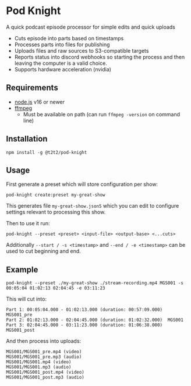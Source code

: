 # Pod Knight

A quick podcast episode processor for simple edits and quick uploads

* Cuts episode into parts based on timestamps
* Processes parts into files for publishing
* Uploads files and raw sources to S3-compatible targets
* Reports status into discord webhooks so starting the process and then leaving the computer is a valid choice.
* Supports hardware acceleration (nvidia)

## Requirements

* [node.js](https://nodejs.org/en/) v16 or newer
* [ffmpeg](https://ffmpeg.org/)
  * Must be available on path (can run `ffmpeg -version` on command line)

## Installation

```
npm install -g @t2t2/pod-knight
```

## Usage

First generate a preset which will store configuration per show:

```
pod-knight create:preset my-great-show
```

This generates file `my-great-show.json5` which you can edit to configure settings relevant to processing this show.

Then to use it run:

```
pod-knight --preset <preset> <input-file> <output-base> <...cuts>
```

Additionally `--start / -s <timestamp>` and `--end / -e <timestamp>` can be used to cut beginning and end.

## Example

```
pod-knight --preset ./my-great-show ./stream-recording.mp4 MGS001 -s 00:05:04 01:02:13 02:04:45 -e 03:11:23
```

This will cut into:

```
Part 1: 00:05:04.000 - 01:02:13.000 (duration: 00:57:09.000)  MGS001_pre
Part 2: 01:02:13.000 - 02:04:45.000 (duration: 01:02:32.000)  MGS001
Part 3: 02:04:45.000 - 03:11:23.000 (duration: 01:06:38.000)  MGS001_post
```

And then process into uploads:

```
MGS001/MGS001_pre.mp4 (video)
MGS001/MGS001_pre.mp3 (audio)
MGS001/MGS001.mp4 (video)
MGS001/MGS001.mp3 (audio)
MGS001/MGS001_post.mp4 (video)
MGS001/MGS001_post.mp3 (audio)
```
